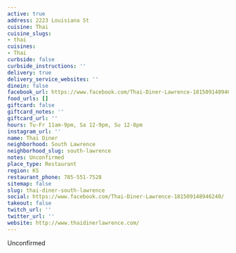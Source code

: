 ```yaml
---
active: true
address: 2223 Louisiana St
cuisine: Thai
cuisine_slugs:
- thai
cuisines:
- Thai
curbside: false
curbside_instructions: ''
delivery: true
delivery_service_websites: ''
dinein: false
facebook_url: https://www.facebook.com/Thai-Diner-Lawrence-181509148946240/
food_urls: []
giftcard: false
giftcard_notes: ''
giftcard_url: ''
hours: Tu-Fr 11am-9pm, Sa 12-9pm, Su 12-8pm
instagram_url: ''
name: Thai Diner
neighborhood: South Lawrence
neighborhood_slug: south-lawrence
notes: Unconfirmed
place_type: Restaurant
region: KS
restaurant_phone: 785-551-7528
sitemap: false
slug: thai-diner-south-lawrence
social: https://www.facebook.com/Thai-Diner-Lawrence-181509148946240/
takeout: false
twitch_url: ''
twitter_url: ''
website: http://www.thaidinerlawrence.com/
---
```


Unconfirmed